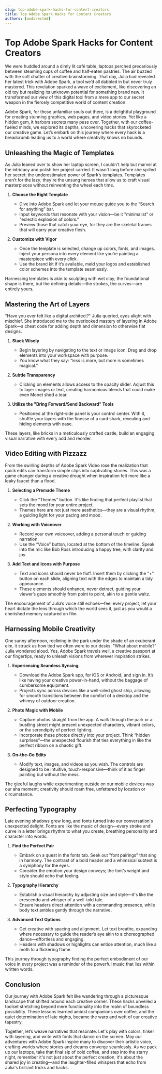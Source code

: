 ```yaml
---
slug: top-adobe-spark-hacks-for-content-creators
title: Top Adobe Spark Hacks for Content Creators
authors: [undirected]
---
```



# Top Adobe Spark Hacks for Content Creators

We were huddled around a dimly lit café table, laptops perched precariously between steaming cups of coffee and half-eaten pastries. The air buzzed with the soft chatter of creative brainstorming. That day, Julia had revealed her latest trick with Adobe Spark, a tool we’d all dabbled in but never truly mastered. This revelation sparked a wave of excitement, like discovering an old toy but realizing its unknown potential for something brand new. It transformed our view of this digital tool from a mere app to our secret weapon in the fiercely competitive world of content creation.

Adobe Spark, for those unfamiliar souls out there, is a delightful playground for creating stunning graphics, web pages, and video stories. Yet like a hidden gem, it harbors secrets many pass over. Together, with our coffee-fueled minds, we explored its depths, uncovering hacks that skyrocketed our creative game. Let’s embark on this journey where every hack is a breadcrumb leading us to a world where creativity knows no bounds.

## Unleashing the Magic of Templates

As Julia leaned over to show her laptop screen, I couldn't help but marvel at the intricacy and polish her project carried. It wasn't long before she spilled her secret: the underestimated power of Spark’s templates. Templates aren't for the lazy; they're the unsung heroes that allow us to craft visual masterpieces without reinventing the wheel each time.

1. **Choose the Right Template**
   - Dive into Adobe Spark and let your mouse guide you to the “Search for anything” bar.
   - Input keywords that resonate with your vision—be it "minimalist" or "eclectic explosion of colors."
   - Preview those that catch your eye, for they are the skeletal frames that will carry your creative flesh.

2. **Customize with Vigor**
   - Once the template is selected, change up colors, fonts, and images. Inject your persona into every element like you’re painting a masterpiece with every click.
   - Use the brand kit if it’s available, meld your logos and established color schemes into the template seamlessly.

Harnessing templates is akin to sculpting with wet clay; the foundational shape is there, but the defining details—the strokes, the curves—are entirely yours.

## Mastering the Art of Layers

"Have you ever felt like a digital architect?" Julia queried, eyes alight with mischief. She introduced me to the overlooked mastery of layering in Adobe Spark—a cheat code for adding depth and dimension to otherwise flat designs.

1. **Stack Wisely**
   - Begin layering by navigating to the text or image icon. Drag and drop elements into your workspace with purpose.
   - You know what they say: "less is more, but more is sometimes magical."

2. **Subtle Transparency**
   - Clicking on elements allows access to the opacity slider. Adjust this to layer images or text, creating harmonious blends that could make even Monet shed a tear.

3. **Utilize the "Bring Forward/Send Backward" Tools**
   - Positioned at the right-side panel is your control center. With it, shuffle your layers with the finesse of a card shark, revealing and hiding elements with ease.

These layers, like bricks in a meticulously crafted castle, build an engaging visual narrative with every add and reorder.

## Video Editing with Pizzazz

From the swirling depths of Adobe Spark Video rose the realization that quick edits can transform simple clips into captivating stories. This was a game changer during a creative drought when inspiration felt more like a leaky faucet than a flood.

1. **Selecting a Premade Theme**
   - Click the "Themes" button. It's like finding that perfect playlist that sets the mood for your entire project.
   - Themes here are not just mere aesthetics—they are a visual rhythm, a guiding light for your pacing and mood.

2. **Working with Voiceover**
   - Record your own voiceover, adding a personal touch or guiding narration.
   - Use the “Voice” button, located at the bottom of the timeline. Speak into the mic like Bob Ross introducing a happy tree, with clarity and joy.

3. **Add Text and Icons with Purpose**
   - Text and icons should never be fluff. Insert them by clicking the "+" button on each slide, aligning text with the edges to maintain a tidy appearance.
   - These elements should enhance, never detract, guiding your viewer’s gaze smoothly from point to point, akin to a gentle waltz.

The encouragement of Julia’s voice still echoes—feel every project, let your heart dictate the lens through which the world sees it, just as you would a cherished memory captured on film.

## Harnessing Mobile Creativity

One sunny afternoon, reclining in the park under the shade of an exuberant elm, it struck us how tied we often were to our desks. "What about mobile?" Julia wondered aloud. Yes, Adobe Spark travels well, a creative passport at our fingertips, ready to unleash visions from wherever inspiration strikes.

1. **Experiencing Seamless Syncing**
   - Download the Adobe Spark app, for iOS or Android, and sign in. It’s like having your creative power-in-hand, without the baggage of cumbersome equipment.
   - Projects sync across devices like a well-oiled ghost ship, allowing for smooth transitions between the comfort of a desktop and the whimsy of outdoor creation.

2. **Photo Magic with Mobile**
   - Capture photos straight from the app. A walk through the park or a bustling street might present unexpected characters, vibrant colors, or the serendipity of perfect lighting.
   - Incorporate these photos directly into your project. Think “hidden surprises”—the unexpected flourish that ties everything in like the perfect ribbon on a chaotic gift.

3. **On-the-Go Edits**
   - Modify text, images, and videos as you wish. The controls are designed to be intuitive, touch-responsive—think of it as finger painting but without the mess.

The gleeful laughs while experimenting outside on our mobile devices was our aha moment; creativity should roam free, unfettered by location or circumstance.

## Perfecting Typography

Late evening shadows grew long, and fonts turned into our conversation's unexpected delight. Fonts are like the music of design—every stroke and curve in a letter brings rhythm to what you create, breathing personality and character into words.

1. **Find the Perfect Pair**
   - Embark on a quest in the fonts tab. Seek out "font pairings" that sing in harmony. The contrast of a bold header and a whimsical subtext is a symphony for the eyes.
   - Consider the emotion your design conveys; the font’s weight and style should echo that feeling.

2. **Typography Hierarchy**
   - Establish a visual hierarchy by adjusting size and style—it's like the crescendo and whisper of a well-told tale.
   - Ensure headers direct attention with a commanding presence, while body text ambles gently through the narrative.

3. **Advanced Text Options**
   - Get creative with spacing and alignment. Let text breathe, expanding where necessary to guide the reader’s eye akin to a choreographed dance—effortless and engaging.
   - Headers with shadows or highlights can entice attention, much like a moth to a flickering flame.

This journey through typography finding the perfect embodiment of our voice in every project was a reminder of the powerful music that lies within written words.

## Conclusion

Our journey with Adobe Spark felt like wandering through a picturesque landscape that shifted around each creative corner. These hacks unveiled a toolset stretching beyond mere functionality into the realm of boundless possibility. These lessons learned amidst companions over coffee, and the quiet determination of late nights, became the warp and weft of our creative tapestry.

Together, let’s weave narratives that resonate. Let's play with colors, tinker with layering, and write with fonts that dance on the screen. May our adventures with Adobe Spark inspire many to discover their artistic voice, crafting worlds where stories and dreams converge seamlessly. As we pack up our laptops, take that final sip of cold coffee, and step into the starry night, remember it's not just about the perfect creation; it's about the shared joy in creating—and the laughter-filled whispers that echo from Julia's brilliant tricks and hacks.